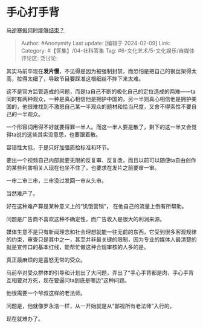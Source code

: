 # 手心打手背
[马逆寒假何时能够结束？](https://www.zhihu.com/question/637053291/answer/3391988520)

> Author: #Anonymity
> Last update: [编辑于 2024-02-09]
> Link:
> Category:  #【答集】/04-社科答集
> Tag: #6-文化艺术/5-文化娱乐/自媒体
> 评论区:
> 泛讨论:

其实马前卒现在**发片慢**，不见得是因为被强制封禁，而恐怕是把自己的钢丝架得太高，拉得太细了，导致节目要踩准这根细丝不摔下来太难。

这不是官方监管造成的问题，而是ta自己不断的极化自己的定位造成的两难——ta同时有两种观众，一种是真心相信他是拥护中国的，另一半则真心相信他是拥护美国的，他很难找到不激怒自己某一半观众的题材和恰当尺度，又舍不得索性不要自己的一半观众。

一个形容词用得不好就要得罪一半人。而这一半人要是散了，剩下的这一半又会觉得ta说的这些其实没意思，也要跟着散。

容错性太低，于是只好加强质检标准和环节。

要出一个视频自己内部就要无限的反复审、反复改，而且以前可以随便ta自由创作的某些利害相关人现在也坐不住了，也要求在发片之前要审一审。

一审二审三审，三审没过发回一审从头审。

当然难产了。

好在这种难产算是某种意义上的“饥饿营销”， 在他自己的流量上倒有所帮助。

问题是广告商不喜欢这种不确定性，而广告收入是很大的利润来源。

媒体生意不是只有新闻理念和社会理想就能一往无前的东西，它受到很多客观规律的约束，审查只是其中之一，甚至并非最关键的限制，因为专业的媒体人最清楚的就是宣传口的基本红线，能帮忙做这种合规审核的人多的是。

真正最麻烦的是喜怒无常的受众。

马前卒对受众群体的引导和计划出了大问题，弄出了“手心手背都是肉，手心手背互相要对方死，现在要逼问ta到底是哪边”这种问题。

他很需要一个爷叔这样的老法师。

问题是，他就像罗永浩一样，从一开始就是从“鄙视所有老法师”入行的。

现在就难办了。
